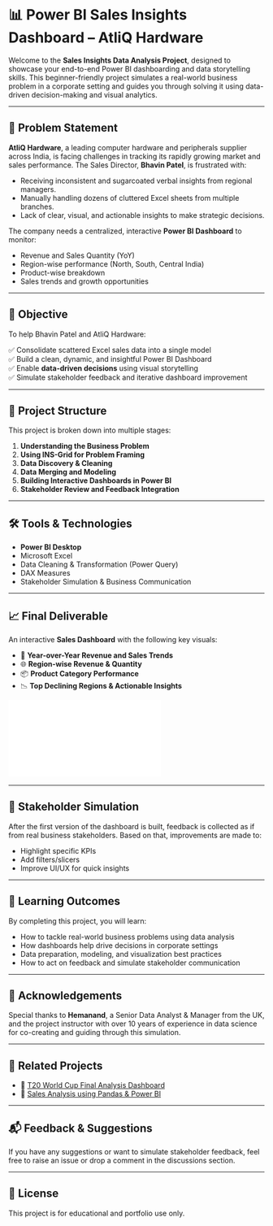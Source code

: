 # 📊 Power BI Sales Insights Dashboard – AtliQ Hardware

Welcome to the **Sales Insights Data Analysis Project**, designed to showcase your end-to-end Power BI dashboarding and data storytelling skills. This beginner-friendly project simulates a real-world business problem in a corporate setting and guides you through solving it using data-driven decision-making and visual analytics.

---

## 🧠 Problem Statement

**AtliQ Hardware**, a leading computer hardware and peripherals supplier across India, is facing challenges in tracking its rapidly growing market and sales performance. The Sales Director, **Bhavin Patel**, is frustrated with:

- Receiving inconsistent and sugarcoated verbal insights from regional managers.
- Manually handling dozens of cluttered Excel sheets from multiple branches.
- Lack of clear, visual, and actionable insights to make strategic decisions.

The company needs a centralized, interactive **Power BI Dashboard** to monitor:

- Revenue and Sales Quantity (YoY)
- Region-wise performance (North, South, Central India)
- Product-wise breakdown
- Sales trends and growth opportunities

---

## 🎯 Objective

To help Bhavin Patel and AtliQ Hardware:

✅ Consolidate scattered Excel sales data into a single model  
✅ Build a clean, dynamic, and insightful Power BI Dashboard  
✅ Enable **data-driven decisions** using visual storytelling  
✅ Simulate stakeholder feedback and iterative dashboard improvement  

---

## 📌 Project Structure

This project is broken down into multiple stages:

1. **Understanding the Business Problem**
2. **Using INS-Grid for Problem Framing**
3. **Data Discovery & Cleaning**
4. **Data Merging and Modeling**
5. **Building Interactive Dashboards in Power BI**
6. **Stakeholder Review and Feedback Integration**

---

## 🛠️ Tools & Technologies

- **Power BI Desktop**
- Microsoft Excel
- Data Cleaning & Transformation (Power Query)
- DAX Measures
- Stakeholder Simulation & Business Communication

---

## 📈 Final Deliverable

An interactive **Sales Dashboard** with the following key visuals:

- 📅 **Year-over-Year Revenue and Sales Trends**
- 🌐 **Region-wise Revenue & Quantity**
- 📦 **Product Category Performance**
- 📉 **Top Declining Regions & Actionable Insights**

![Dashboard Preview](dashboard-preview.pdf) <!-- Optional: Add your own image -->

---

## 🔁 Stakeholder Simulation

After the first version of the dashboard is built, feedback is collected as if from real business stakeholders. Based on that, improvements are made to:

- Highlight specific KPIs
- Add filters/slicers
- Improve UI/UX for quick insights

---

## 🧠 Learning Outcomes

By completing this project, you will learn:

- How to tackle real-world business problems using data analysis
- How dashboards help drive decisions in corporate settings
- Data preparation, modeling, and visualization best practices
- How to act on feedback and simulate stakeholder communication

---

## 🙌 Acknowledgements

Special thanks to **Hemanand**, a Senior Data Analyst & Manager from the UK, and the project instructor with over 10 years of experience in data science for co-creating and guiding through this simulation.

---

## 📁 Related Projects

- 🔗 [T20 World Cup Final Analysis Dashboard](#)
- 🔗 [Sales Analysis using Pandas & Power BI](#)

---

## 📬 Feedback & Suggestions

If you have any suggestions or want to simulate stakeholder feedback, feel free to raise an issue or drop a comment in the discussions section.

---

## 🧾 License

This project is for educational and portfolio use only.


